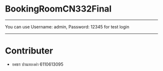# BookingRoomCN332Final

---

You can use Username: admin, Password: 12345 for test login

---
# Contributer

- ยศธร ปานทองคำ 6110613095
